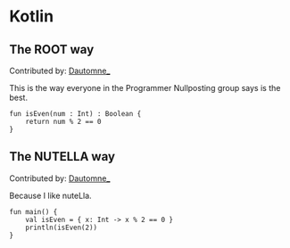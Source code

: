# Kotlin

## The ROOT way 
Contributed by: [Dautomne_](https://github.com/FernandoNSC5)

This is the way everyone in the Programmer Nullposting group says is the best.

```
fun isEven(num : Int) : Boolean {
    return num % 2 == 0
}
```

## The NUTELLA way
Contributed by: [Dautomne_](https://github.com/FernandoNSC5)

Because I like nuteLla.

```
fun main() {
    val isEven = { x: Int -> x % 2 == 0 }
    println(isEven(2))
}
```
